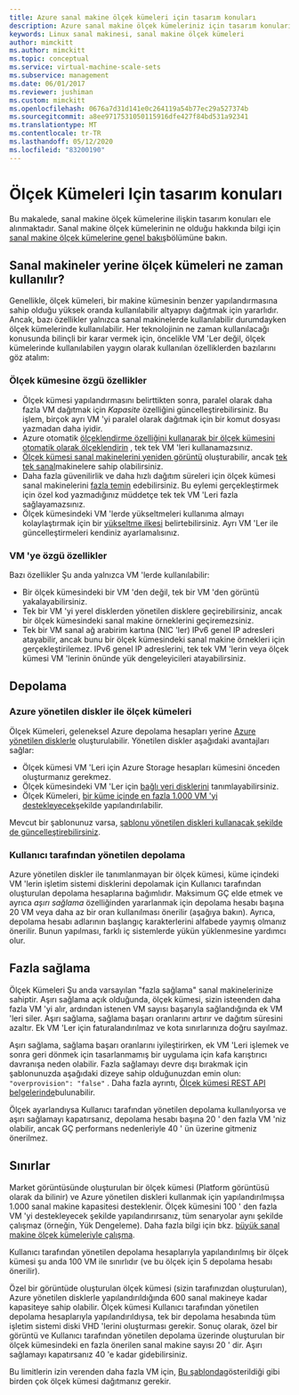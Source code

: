 ```yaml
---
title: Azure sanal makine ölçek kümeleri için tasarım konuları
description: Azure sanal makine ölçek kümeleriniz için tasarım konuları hakkında bilgi edinin. Ölçek Kümeleri özelliklerini VM özellikleriyle karşılaştırın.
keywords: Linux sanal makinesi, sanal makine ölçek kümeleri
author: mimckitt
ms.author: mimckitt
ms.topic: conceptual
ms.service: virtual-machine-scale-sets
ms.subservice: management
ms.date: 06/01/2017
ms.reviewer: jushiman
ms.custom: mimckitt
ms.openlocfilehash: 0676a7d31d141e0c264119a54b77ec29a527374b
ms.sourcegitcommit: a8ee9717531050115916dfe427f84bd531a92341
ms.translationtype: MT
ms.contentlocale: tr-TR
ms.lasthandoff: 05/12/2020
ms.locfileid: "83200190"
---
```

# <a name="design-considerations-for-scale-sets"></a>Ölçek Kümeleri Için tasarım konuları
Bu makalede, sanal makine ölçek kümelerine ilişkin tasarım konuları ele alınmaktadır. Sanal makine ölçek kümelerinin ne olduğu hakkında bilgi için [sanal makine ölçek kümelerine genel bakış](virtual-machine-scale-sets-overview.md)bölümüne bakın.

## <a name="when-to-use-scale-sets-instead-of-virtual-machines"></a>Sanal makineler yerine ölçek kümeleri ne zaman kullanılır?
Genellikle, ölçek kümeleri, bir makine kümesinin benzer yapılandırmasına sahip olduğu yüksek oranda kullanılabilir altyapıyı dağıtmak için yararlıdır. Ancak, bazı özellikler yalnızca sanal makinelerde kullanılabilir durumdayken ölçek kümelerinde kullanılabilir. Her teknolojinin ne zaman kullanılacağı konusunda bilinçli bir karar vermek için, öncelikle VM 'Ler değil, ölçek kümelerinde kullanılabilen yaygın olarak kullanılan özelliklerden bazılarını göz atalım:

### <a name="scale-set-specific-features"></a>Ölçek kümesine özgü özellikler

- Ölçek kümesi yapılandırmasını belirttikten sonra, paralel olarak daha fazla VM dağıtmak için *Kapasite* özelliğini güncelleştirebilirsiniz. Bu işlem, birçok ayrı VM 'yi paralel olarak dağıtmak için bir komut dosyası yazmadan daha iyidir.
- Azure otomatik [ölçeklendirme özelliğini kullanarak bir ölçek kümesini otomatik olarak ölçeklendirin](./virtual-machine-scale-sets-autoscale-overview.md) , tek tek VM 'leri kullanamazsınız.
- [Ölçek kümesi sanal makinelerini yeniden görüntü](https://docs.microsoft.com/rest/api/compute/virtualmachinescalesets/reimage) oluşturabilir, ancak [tek tek sanal](https://docs.microsoft.com/rest/api/compute/virtualmachines)makinelere sahip olabilirsiniz.
- Daha fazla güvenilirlik ve daha hızlı dağıtım süreleri için ölçek kümesi sanal makinelerini [fazla temin](https://docs.microsoft.com/azure/virtual-machine-scale-sets/virtual-machine-scale-sets-design-overview#overprovisioning) edebilirsiniz. Bu eylemi gerçekleştirmek için özel kod yazmadığınız müddetçe tek tek VM 'Leri fazla sağlayamazsınız.
- Ölçek kümesindeki VM 'lerde yükseltmeleri kullanıma almayı kolaylaştırmak için bir [yükseltme ilkesi](./virtual-machine-scale-sets-upgrade-scale-set.md) belirtebilirsiniz. Ayrı VM 'Ler ile güncelleştirmeleri kendiniz ayarlamalısınız.

### <a name="vm-specific-features"></a>VM 'ye özgü özellikler

Bazı özellikler Şu anda yalnızca VM 'lerde kullanılabilir:

- Bir ölçek kümesindeki bir VM 'den değil, tek bir VM 'den görüntü yakalayabilirsiniz.
- Tek bir VM 'yi yerel disklerden yönetilen disklere geçirebilirsiniz, ancak bir ölçek kümesindeki sanal makine örneklerini geçiremezsiniz.
- Tek bir VM sanal ağ arabirim kartına (NIC 'ler) IPv6 genel IP adresleri atayabilir, ancak bunu bir ölçek kümesindeki sanal makine örnekleri için gerçekleştirilemez. IPv6 genel IP adreslerini, tek tek VM 'lerin veya ölçek kümesi VM 'lerinin önünde yük dengeleyicileri atayabilirsiniz.

## <a name="storage"></a>Depolama

### <a name="scale-sets-with-azure-managed-disks"></a>Azure yönetilen diskler ile ölçek kümeleri
Ölçek Kümeleri, geleneksel Azure depolama hesapları yerine [Azure yönetilen disklerle](../virtual-machines/windows/managed-disks-overview.md) oluşturulabilir. Yönetilen diskler aşağıdaki avantajları sağlar:
- Ölçek kümesi VM 'Leri için Azure Storage hesapları kümesini önceden oluşturmanız gerekmez.
- Ölçek kümesindeki VM 'Ler için [bağlı veri disklerini](virtual-machine-scale-sets-attached-disks.md) tanımlayabilirsiniz.
- Ölçek Kümeleri, [bir küme içinde en fazla 1.000 VM 'yi destekleyecek](virtual-machine-scale-sets-placement-groups.md)şekilde yapılandırılabilir. 

Mevcut bir şablonunuz varsa, [şablonu yönetilen diskleri kullanacak şekilde de güncelleştirebilirsiniz](virtual-machine-scale-sets-convert-template-to-md.md).

### <a name="user-managed-storage"></a>Kullanıcı tarafından yönetilen depolama
Azure yönetilen diskler ile tanımlanmayan bir ölçek kümesi, küme içindeki VM 'lerin işletim sistemi disklerini depolamak için Kullanıcı tarafından oluşturulan depolama hesaplarına bağımlıdır. Maksimum GÇ elde etmek ve ayrıca _aşırı sağlama_ özelliğinden yararlanmak için depolama hesabı başına 20 VM veya daha az bir oran kullanılması önerilir (aşağıya bakın). Ayrıca, depolama hesabı adlarının başlangıç karakterlerini alfabede yaymış olmanız önerilir. Bunun yapılması, farklı iç sistemlerde yükün yüklenmesine yardımcı olur. 


## <a name="overprovisioning"></a>Fazla sağlama
Ölçek Kümeleri Şu anda varsayılan "fazla sağlama" sanal makinelerinize sahiptir. Aşırı sağlama açık olduğunda, ölçek kümesi, sizin isteenden daha fazla VM 'yi alır, ardından istenen VM sayısı başarıyla sağlandığında ek VM 'leri siler. Aşırı sağlama, sağlama başarı oranlarını artırır ve dağıtım süresini azaltır. Ek VM 'Ler için faturalandırılmaz ve kota sınırlarınıza doğru sayılmaz.

Aşırı sağlama, sağlama başarı oranlarını iyileştirirken, ek VM 'Leri işlemek ve sonra geri dönmek için tasarlanmamış bir uygulama için kafa karıştırıcı davranışa neden olabilir. Fazla sağlamayı devre dışı bırakmak için şablonunuzda aşağıdaki dizeye sahip olduğunuzdan emin olun: `"overprovision": "false"` . Daha fazla ayrıntı, [Ölçek kümesi REST API belgelerinde](/rest/api/virtualmachinescalesets/create-or-update-a-set)bulunabilir.

Ölçek ayarlandıysa Kullanıcı tarafından yönetilen depolama kullanılıyorsa ve aşırı sağlamayı kapatırsanız, depolama hesabı başına 20 ' den fazla VM 'niz olabilir, ancak GÇ performans nedenleriyle 40 ' ün üzerine gitmeniz önerilmez. 

## <a name="limits"></a>Sınırlar
Market görüntüsünde oluşturulan bir ölçek kümesi (Platform görüntüsü olarak da bilinir) ve Azure yönetilen diskleri kullanmak için yapılandırılmışsa 1.000 sanal makine kapasitesi desteklenir. Ölçek kümesini 100 ' den fazla VM 'yi destekleyecek şekilde yapılandırırsanız, tüm senaryolar aynı şekilde çalışmaz (örneğin, Yük Dengeleme). Daha fazla bilgi için bkz. [büyük sanal makine ölçek kümeleriyle çalışma](virtual-machine-scale-sets-placement-groups.md). 

Kullanıcı tarafından yönetilen depolama hesaplarıyla yapılandırılmış bir ölçek kümesi şu anda 100 VM ile sınırlıdır (ve bu ölçek için 5 depolama hesabı önerilir).

Özel bir görüntüde oluşturulan ölçek kümesi (sizin tarafınızdan oluşturulan), Azure yönetilen disklerle yapılandırıldığında 600 sanal makineye kadar kapasiteye sahip olabilir. Ölçek kümesi Kullanıcı tarafından yönetilen depolama hesaplarıyla yapılandırıldıysa, tek bir depolama hesabında tüm işletim sistemi diski VHD 'lerini oluşturması gerekir. Sonuç olarak, özel bir görüntü ve Kullanıcı tarafından yönetilen depolama üzerinde oluşturulan bir ölçek kümesindeki en fazla önerilen sanal makine sayısı 20 ' dir. Aşırı sağlamayı kapatırsanız 40 'e kadar gidebilirsiniz.

Bu limitlerin izin verenden daha fazla VM için, [Bu şablonda](https://github.com/Azure/azure-quickstart-templates/tree/master/301-custom-images-at-scale)gösterildiği gibi birden çok ölçek kümesi dağıtmanız gerekir.

